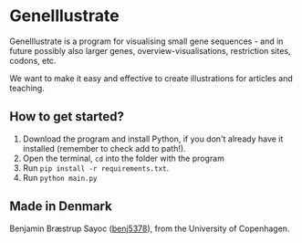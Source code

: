 # GeneIllustrate

GeneIllustrate is a program for visualising small gene sequences - and in future possibly also larger genes, overview-visualisations, restriction sites, codons, etc.

We want to make it easy and effective to create illustrations for articles and teaching.

## How to get started?

1. Download the program and install Python, if you don't already have it installed (remember to check add to path!).
2. Open the terminal, `cd` into the folder with the program
3. Run `pip install -r requirements.txt`.
4. Run `python main.py`

## Made in Denmark

Benjamin Bræstrup Sayoc ([benj5378](https://github.com/benj5378)), from the University of Copenhagen.